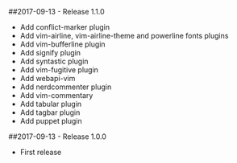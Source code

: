 ##2017-09-13 - Release 1.1.0
* Add conflict-marker plugin
* Add vim-airline, vim-airline-theme and powerline fonts plugins
* Add vim-bufferline plugin
* Add signify plugin
* Add syntastic plugin
* Add vim-fugitive plugin
* Add webapi-vim
* Add nerdcommenter plugin
* Add vim-commentary
* Add tabular plugin
* Add tagbar plugin
* Add puppet plugin

##2017-09-13 - Release 1.0.0
* First release
